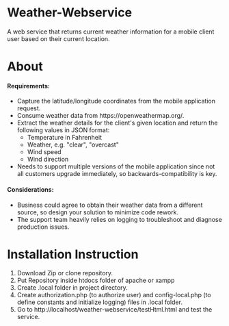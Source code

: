 # Weather-Webservice
A web service that returns current weather information for a mobile client user based on their current location.

# About
#### Requirements:
<ul>
  <li>Capture the latitude/longitude coordinates from the mobile application request.</li>
  <li>Consume weather data from https://openweathermap.org/.</li>
  <li>Extract the weather details for the client's given location and return the following values in JSON format:
  <ul>
    <li>Temperature in Fahrenheit</li>
    <li>Weather, e.g. "clear", "overcast"</li>
    <li>Wind speed</li>
    <li>Wind direction</li>
  </ul> </li>
  <li>Needs to support multiple versions of the mobile application since not all customers upgrade immediately, so backwards-compatibility is key.</li>
</ul>

#### Considerations:
<ul>
  <li>Business could agree to obtain their weather data from a different source, so design your solution to minimize code rework.</li>
  <li>The support team heavily relies on logging to troubleshoot and diagnose production issues.</li>
</ul>


# Installation Instruction
<ol>
  <li>Download Zip or clone repository.</li>
  <li>Put Repository inside htdocs folder of apache or xampp</li>
  <li>Create .local folder in project directory.</li>
  <li>Create authorization.php (to authorize user) and config-local.php (to define constants and initialize logging) files in .local folder.</li>
  <li>Go to http://localhost/weather-webservice/testHtml.html and test the service.</li>
</ol>
